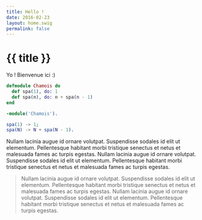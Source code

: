 ```yaml
---
title: Hello !
date: 2016-02-23
layout: home.swig
permalink: false
---
```


# {{ title }}

Yo ! Bienvenue ici :)

``` elixir
defmodule Chamois do
  def spa(1), do: 1
  def spa(n), do: n + spa(n - 1)
end
```

``` erlang
-module('Chamois').

spa(1) -> 1;
spa(N) -> N + spa(N - 1).
```

Nullam lacinia augue id ornare volutpat. Suspendisse sodales id elit ut elementum. Pellentesque habitant morbi tristique senectus et netus et malesuada fames ac turpis egestas. Nullam lacinia augue id ornare volutpat. Suspendisse sodales id elit ut elementum. Pellentesque habitant morbi tristique senectus et netus et malesuada fames ac turpis egestas.

> Nullam lacinia augue id ornare volutpat. Suspendisse sodales id elit ut elementum. Pellentesque habitant morbi tristique senectus et netus et malesuada fames ac turpis egestas. Nullam lacinia augue id ornare volutpat. Suspendisse sodales id elit ut elementum. Pellentesque habitant morbi tristique senectus et netus et malesuada fames ac turpis egestas.
